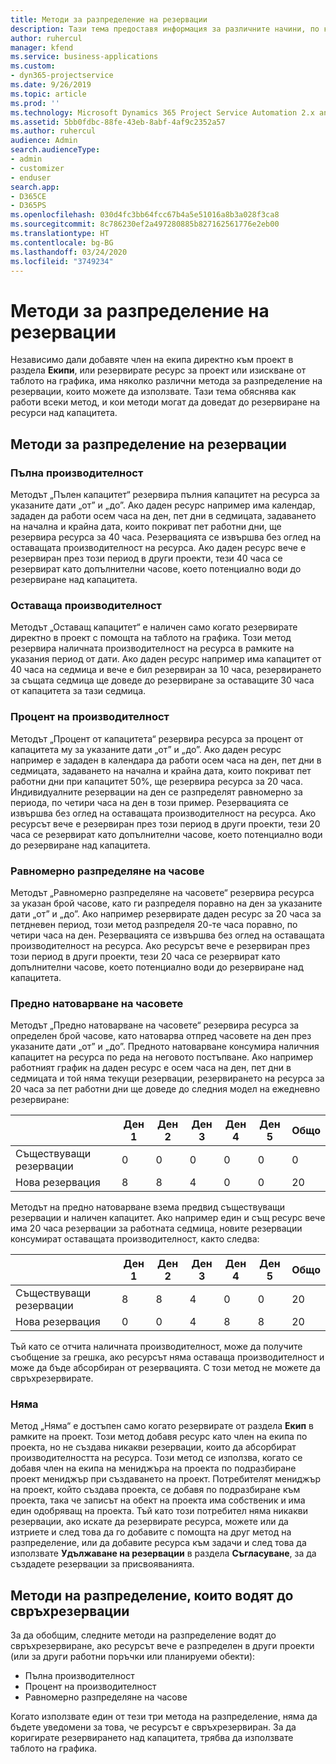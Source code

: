 ```yaml
---
title: Методи за разпределение на резервации
description: Тази тема предоставя информация за различните начини, по които можете да разпределяте резервации.
author: ruhercul
manager: kfend
ms.service: business-applications
ms.custom:
- dyn365-projectservice
ms.date: 9/26/2019
ms.topic: article
ms.prod: ''
ms.technology: Microsoft Dynamics 365 Project Service Automation 2.x and 3.x
ms.assetid: 5bb0fdbc-88fe-43eb-8abf-4af9c2352a57
ms.author: ruhercul
audience: Admin
search.audienceType:
- admin
- customizer
- enduser
search.app:
- D365CE
- D365PS
ms.openlocfilehash: 030d4fc3bb64fcc67b4a5e51016a8b3a028f3ca8
ms.sourcegitcommit: 8c786230ef2a497280885b827162561776e2eb00
ms.translationtype: HT
ms.contentlocale: bg-BG
ms.lasthandoff: 03/24/2020
ms.locfileid: "3749234"
---
```

# <a name="booking-allocation-methods"></a>Методи за разпределение на резервации

Независимо дали добавяте член на екипа директно към проект в раздела **Екипи**, или резервирате ресурс за проект или изискване от таблото на графика, има няколко различни метода за разпределение на резервации, които можете да използвате. Тази тема обяснява как работи всеки метод, и кои методи могат да доведат до резервиране на ресурси над капацитета.

## <a name="booking-allocation-methods"></a>Методи за разпределение на резервации

### <a name="full-capacity"></a>Пълна производителност 
Методът „Пълен капацитет“ резервира пълния капацитет на ресурса за указаните дати „от” и „до”. Ако даден ресурс например има календар, зададен да работи осем часа на ден, пет дни в седмицата, задаването на начална и крайна дата, които покриват пет работни дни, ще резервира ресурса за 40 часа. Резервацията се извършва без оглед на оставащата производителност на ресурса. Ако даден ресурс вече е резервиран през този период в други проекти, тези 40 часа се резервират като допълнителни часове, което потенциално води до резервиране над капацитета.

### <a name="remaining-capacity"></a>Оставаща производителност
Методът „Оставащ капацитет“ е наличен само когато резервирате директно в проект с помощта на таблото на графика. Този метод резервира наличната производителност на ресурса в рамките на указания период от дати. Ако даден ресурс например има капацитет от 40 часа на седмица и вече е бил резервиран за 10 часа, резервирането за същата седмица ще доведе до резервиране за оставащите 30 часа от капацитета за тази седмица.

### <a name="percentage-capacity"></a>Процент на производителност
Методът „Процент от капацитета“ резервира ресурса за процент от капацитета му за указаните дати „от” и „до”. Ако даден ресурс например е зададен в календара да работи осем часа на ден, пет дни в седмицата, задаването на начална и крайна дата, които покриват пет работни дни при капацитет 50%, ще резервира ресурса за 20 часа. Индивидуалните резервации на ден се разпределят равномерно за периода, по четири часа на ден в този пример. Резервацията се извършва без оглед на оставащата производителност на ресурса. Ако ресурсът вече е резервиран през този период в други проекти, тези 20 часа се резервират като допълнителни часове, което потенциално води до резервиране над капацитета.

### <a name="evenly-distribute-hours"></a>Равномерно разпределяне на часове
Методът „Равномерно разпределяне на часовете“ резервира ресурса за указан брой часове, като ги разпределя поравно на ден за указаните дати „от” и „до”. Ако например резервирате даден ресурс за 20 часа за петдневен период, този метод разпределя 20-те часа поравно, по четири часа на ден. Резервацията се извършва без оглед на оставащата производителност на ресурса. Ако ресурсът вече е резервиран през този период в други проекти, тези 20 часа се резервират като допълнителни часове, което потенциално води до резервиране над капацитета.

### <a name="front-load-hours"></a>Предно натоварване на часовете
Методът „Предно натоварване на часовете“ резервира ресурса за определен брой часове, като натоварва отпред часовете на ден през указаните дати „от” и „до”. Предното натоварване консумира наличния капацитет на ресурса по реда на неговото постъпване. Ако например работният график на даден ресурс е осем часа на ден, пет дни в седмицата и той няма текущи резервации, резервирането на ресурса за 20 часа за пет работни дни ще доведе до следния модел на ежедневно резервиране: 

|                           |    Ден 1    |    Ден 2    |    Ден 3    |    Ден 4    |    Ден 5    |    Общо    |
|---------------------------|-------------|-------------|-------------|-------------|-------------|-------------|
|    Съществуващи резервации    |    0        |    0        |    0        |    0        |    0        |    0        |
|    Нова резервация          |    8        |    8        |    4        |    0        |    0        |    20       |

Методът на предно натоварване взема предвид съществуващи резервации и наличен капацитет. Ако например един и същ ресурс вече има 20 часа резервации за работната седмица, новите резервации консумират оставащата производителност, както следва:

|                     | Ден 1 | Ден 2 | Ден 3 | Ден 4 | Ден 5 | Общо |
|---------------------|-------|-------|-------|-------|-------|-------|
| Съществуващи резервации | 8     | 8     | 4     | 0     | 0     | 20    |
| Нова резервация       | 0     | 0     | 4     | 8     | 8     | 20    |

Тъй като се отчита наличната производителност, може да получите съобщение за грешка, ако ресурсът няма оставаща производителност и може да бъде абсорбиран от резервацията. С този метод не можете да свръхрезервирате.

### <a name="none"></a>Няма
Метод „Няма“ е достъпен само когато резервирате от раздела **Екип** в рамките на проект. Този метод добавя ресурс като член на екипа по проекта, но не създава никакви резервации, които да абсорбират производителността на ресурса. Този метод се използва, когато се добавя член на екипа на мениджъра на проекта по подразбиране проект мениджър при създаването на проект. Потребителят мениджър на проект, който създава проекта, се добавя по подразбиране към проекта, така че записът на обект на проекта има собственик и има един одобряващ на проекта. Тъй като този потребител няма никакви резервации, ако искате да резервирате ресурса, можете или да изтриете и след това да го добавите с помощта на друг метод на разпределение, или да добавите ресурса към задачи и след това да използвате **Удължаване на резервации** в раздела **Съгласуване**, за да създадете резервации за присвояванията.

## <a name="allocation-methods-that-lead-to-overbooking"></a>Методи на разпределение, които водят до свръхрезервации
За да обобщим, следните методи на разпределение водят до свръхрезервиране, ако ресурсът вече е разпределен в други проекти (или за други работни поръчки или планируеми обекти):

- Пълна производителност
- Процент на производителност
- Равномерно разпределяне на часове

Когато използвате един от тези три метода на разпределение, няма да бъдете уведомени за това, че ресурсът е свръхрезервиран. За да коригирате резервирането над капацитета, трябва да използвате таблото на графика.
